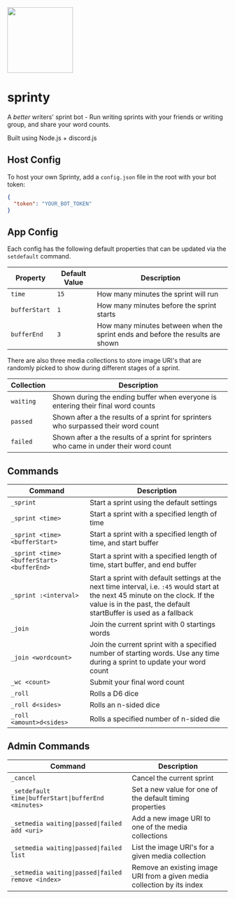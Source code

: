 <img src="https://raw.githubusercontent.com/jpmoormann/sprinty/main/Sprinty-logo.png" style="width:150px;display:block"/>

# sprinty
A *better* writers' sprint bot - Run writing sprints with your friends or writing group, and share your word counts.

Built using Node.js + discord.js

## Host Config
To host your own Sprinty, add a `config.json` file in the root with your bot token:
```json
{
  "token": "YOUR_BOT_TOKEN"
}
```

## App Config
Each config has the following default properties that can be updated via the `setdefault` command.

|Property|Default Value|Description|
|---|---|---|
|`time`|`15`|How many minutes the sprint will run|
|`bufferStart`|`1`|How many minutes before the sprint starts|
|`bufferEnd`|`3`|How many minutes between when the sprint ends and before the results are shown|

There are also three media collections to store image URI's that are randomly picked to show during different stages of a sprint.

|Collection|Description|
|---|---|
|`waiting`|Shown during the ending buffer when everyone is entering their final word counts|
|`passed`|Shown after a the results of a sprint for sprinters who surpassed their word count|
|`failed`|Shown after a the results of a sprint for sprinters who came in under their word count|

## Commands
|Command|Description|
|---|---|
|`_sprint`|Start a sprint using the default settings|
|`_sprint <time>`|Start a sprint with a specified length of time|
|`_sprint <time> <bufferStart>`|Start a sprint with a specified length of time, and start buffer|
|`_sprint <time> <bufferStart> <bufferEnd>`|Start a sprint with a specified length of time, start buffer, and end buffer|
|`_sprint :<interval>`|Start a sprint with default settings at the next time interval, i.e. `:45` would start at the next 45 minute on the clock. If the value is in the past, the default startBuffer is used as a fallback|
|`_join`|Join the current sprint with 0 startings words|
|`_join <wordcount>`|Join the current sprint with a specified number of starting words. Use any time during a sprint to update your word count|
|`_wc <count>`|Submit your final word count |
|`_roll`|Rolls a D6 dice|
|`_roll d<sides>`|Rolls an n-sided dice|
|`_roll <amount>d<sides>`|Rolls a specified number of n-sided die|

## Admin Commands
|Command|Description|
|---|---|
|`_cancel`|Cancel the current sprint|
|`_setdefault time\|bufferStart\|bufferEnd <minutes>`|Set a new value for one of the default timing properties|
|`_setmedia waiting\|passed\|failed add <uri>`|Add a new image URI to one of the media collections|
|`_setmedia waiting\|passed\|failed list`|List the image URI's for a given media collection|
|`_setmedia waiting\|passed\|failed remove <index>`|Remove an existing image URI from a given media collection by its index|
